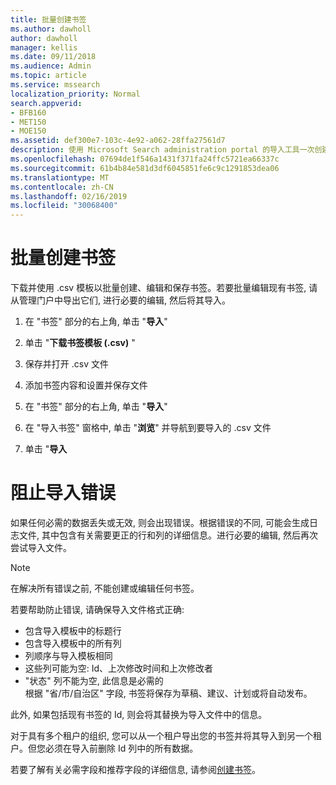 ```yaml
---
title: 批量创建书签
ms.author: dawholl
author: dawholl
manager: kellis
ms.date: 09/11/2018
ms.audience: Admin
ms.topic: article
ms.service: mssearch
localization_priority: Normal
search.appverid:
- BFB160
- MET150
- MOE150
ms.assetid: def300e7-103c-4e92-a062-28ffa27561d7
description: 使用 Microsoft Search administration portal 的导入工具一次创建大量书签
ms.openlocfilehash: 07694de1f546a1431f371fa24ffc5721ea66337c
ms.sourcegitcommit: 61b4b84e581d3df6045851fe6c9c1291853dea06
ms.translationtype: MT
ms.contentlocale: zh-CN
ms.lasthandoff: 02/16/2019
ms.locfileid: "30068400"
---
```

# <a name="bulk-create-bookmarks"></a>批量创建书签

下载并使用 .csv 模板以批量创建、编辑和保存书签。若要批量编辑现有书签, 请从管理门户中导出它们, 进行必要的编辑, 然后将其导入。
  
1. 在 "书签" 部分的右上角, 单击 "**导入**"
    
2. 单击 "**下载书签模板 (.csv)** "
    
3. 保存并打开 .csv 文件
    
4. 添加书签内容和设置并保存文件
    
5. 在 "书签" 部分的右上角, 单击 "**导入**"
    
6. 在 "导入书签" 窗格中, 单击 "**浏览**" 并导航到要导入的 .csv 文件 
    
7. 单击 "**导入**

# <a name="prevent-import-errors"></a>阻止导入错误      
如果任何必需的数据丢失或无效, 则会出现错误。根据错误的不同, 可能会生成日志文件, 其中包含有关需要更正的行和列的详细信息。进行必要的编辑, 然后再次尝试导入文件。

> [!NOTE]
> 在解决所有错误之前, 不能创建或编辑任何书签。 

若要帮助防止错误, 请确保导入文件格式正确:
- 包含导入模板中的标题行
- 包含导入模板中的所有列
- 列顺序与导入模板相同
- 这些列可能为空: Id、上次修改时间和上次修改者
- "状态" 列不能为空, 此信息是必需的  
根据 "省/市/自治区" 字段, 书签将保存为草稿、建议、计划或将自动发布。

此外, 如果包括现有书签的 Id, 则会将其替换为导入文件中的信息。

对于具有多个租户的组织, 您可以从一个租户导出您的书签并将其导入到另一个租户。但您必须在导入前删除 Id 列中的所有数据。

若要了解有关必需字段和推荐字段的详细信息, 请参阅[创建书签](create-bookmarks.md)。
